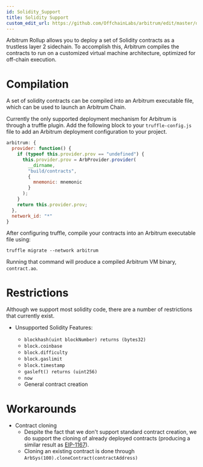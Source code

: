 ```yaml
---
id: Solidity_Support
title: Solidity Support
custom_edit_url: https://github.com/OffchainLabs/arbitrum/edit/master/docs/Solidity_Support.md
---
```


Arbitrum Rollup allows you to deploy a set of Solidity contracts as a trustless layer 2 sidechain. To accomplish this, Arbitrum compiles the contracts to run on a customized virtual machine architecture, optimized for off-chain execution.

# Compilation

A set of solidity contracts can be compiled into an Arbitrum executable file, which can be used to launch an Arbitrum Chain.

Currently the only supported deployment mechanism for Arbitrum is through a truffle plugin. Add the following block to your `truffle-config.js` file to add an Arbitrum deployment configuration to your project.

```js
arbitrum: {
  provider: function() {
    if (typeof this.provider.prov == "undefined") {
      this.provider.prov = ArbProvider.provider(
        __dirname,
        "build/contracts",
        {
          mnemonic: mnemonic
        }
      );
    }
    return this.provider.prov;
  },
  network_id: "*"
}
```

After configuring truffle, compile your contracts into an Arbitrum executable file using:

`truffle migrate --network arbitrum`

Running that command will produce a compiled Arbitrum VM binary, `contract.ao`.

# Restrictions

Although we support most solidity code, there are a number of restrictions that currently exist.

-   Unsupported Solidity Features:

    -   `blockhash(uint blockNumber) returns (bytes32)`
    -   `block.coinbase`
    -   `block.difficulty`
    -   `block.gaslimit`
    -   `block.timestamp`
    -   `gasleft() returns (uint256)`
    -   `now`
    -   General contract creation

# Workarounds

-   Contract cloning
    -   Despite the fact that we don't support standard contract creation, we do support the cloning of already deployed contracts (producing a similar result as [EIP-1167](https://github.com/ethereum/EIPs/blob/master/EIPS/eip-1167.md)).
    -   Cloning an existing contract is done through `ArbSys(100).cloneContract(contractAddress)`
